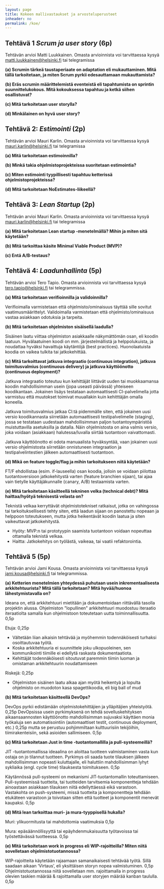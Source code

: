 ```yaml
---
layout: page
title: Kokeen mallivastaukset ja arvosteluperusteet
inheader: no
permalink: /koe/
---
```


## Tehtävä 1 _Scrum ja user story_ (6p) 

Tehtävän arvioi Matti Luukkainen. Omasta arvioinnista voi tarvittaessa kysyä matti.luukkainen@helsinki.fi tai telegramissa

**(a)  Scrumin tärkeä taustaperiaate on adaptation eli mukauttaminen. Mitä tällä tarkoitetaan, ja miten Scrum pyrkii edesauttamaan mukauttamista?**

**(b) Eräs scrumin määrittelemistä eventeistä eli tapahtumista on sprintin suunnittelukokous. Mitä kokouksessa tapahtuu ja ketkä siihen osallistuvat?**

**(c) Mitä tarkoitetaan user storylla?**

**(d) Minkälainen on hyvä user story?**

## Tehtävä 2: _Estimointi_ (2p) 

Tehtävän arvioi Mauri Karlin. Omasta arvioinnista voi tarvittaessa kysyä mauri.karlin@helsinki.fi tai telegramissa

**(a) Mitä tarkoitetaan estimoinnilla?**

**(b) Minkä takia ohjelmistoprojekteissa suoritetaan estimointia?**

**(c) Miten estimointi tyypillisesti tapahtuu ketterissä ohjelmistoprojekteissa?**

**(d) Mitä tarkoitetaan NoEstimates-liikeellä?**


## Tehtävä 3: _Lean Startup_ (2p) 

Tehtävän arvioi Mauri Karlin. Omasta arvioinnista voi tarvittaessa kysyä mauri.karlin@helsinki.fi tai telegramissa

**(a) Mitä tarkoitetaan Lean startup -menetelmällä? Mihin ja miten sitä käytetään?**

**(b) Mitä tarkoittaa käsite Minimal Viable Product (MVP)?**

**(c) Entä A/B-testaus?**

## Tehtävä 4: _Laadunhallinta_ (5p) 

Tehtävän arvioi Tero Tapio. Omasta arvioinnista voi tarvittaessa kysyä tero.tapio@helsinki.fi tai telegrammissa.

**(a) Mitä tarkoitetaan verifioinnilla ja validoinnilla?**

Verifioimalla varmistetaan että ohjelmisto/ominaisuus täyttää sille sovitut vaatimusmäärittelyt.
Validoimalla varmistetaan että ohjelmisto/ominaisuus vastaa asiakkaan odotuksia ja tarpeita.

**(b) Mitä tarkoitetaan ohjelmiston sisäisellä laadulla?**

Sisäinen laatu viittaa ohjelmiston asiakkaalle näkymättömän osan, eli koodin laatuun. Hyvälaatuinen koodi on mm. järjestelmällistä ja helppolukuista, ja noudattaa hyväksi havaittuja käytäntöjä (best practices). Huonolaatuista koodia on vaikea tulkita tai jatkokehittää.

**(c) Mitä tarkoittavat jatkuva integraatio (continuous integration), jatkuva toimitusvalmius (continuous delivery) ja jatkuva käyttöönotto (continuous deployment)?**

Jatkuva integraatio toteutuu kun kehittäjät liittävät uuden tai muokkaamansa koodin mahdollisimman usein (jopa useasti päivässä) yhteiseen koodikantaan. Jokainen lisäys testataan automaattisesti CI-palvelimella jotta varmistuu että muutokset toimivat muuallakin kuin kehitttäjän omalla koneella.

Jatkuva toimitusvalmius jatkaa CI:tä pidemmälle siten, että jokainen uusi versio koodikannasta siirretään automaattisesti testipalvelimelle (staging), jossa se testataan uudestaan mahdollisimman paljon tuotantoympäristöä muistuttavilla asetuksilla ja datalla. Näin ohjelmistosta on aina valmis versio, joka voidaan (asiakkaan) halutessa/luvalla siirtää tuotantoon vaivattomasti.

Jatkuva käyttöönotto ei odota manuaalista hyväksyntää, vaan jokainen uusi versio ohjelmistosta siirretään onnistuneen integraation ja testipalvelintestien jälkeen automaattisesti tuotantoon.

**(d) Mikä on feature toggle/flag ja mihin tarkoitukseen niitä käytetään?**

FT/F ehdollistaa (esim. if-lauseella) osan koodia, jolloin se voidaan piilottaa tuotantoversioon jatkokehitystä varten (feature branchien sijaan), tai ajaa vain tietylle käyttäjäkunnalle (canary, A/B) testaamista varten.

**(e) Mitä tarkoitetaan käsitteellä tekninen velka (technical debt)? Mitä haittaa/hyötyä teknisestä velasta on?**

Teknistä velkaa kerryttävät ohjelmistotekniset ratkaisut, jotka on vahingossa tai tarkoituksellisesti tehty siten, että laadun sijaan on panostettu nopeaan ja helppoon toteutukseen, mutta jotka heikentävät koodin laatua ja siten vaikeuttavat jatkokehitystä.
- Hyöty: MVP:n tai prototyypin saamista tuotantoon voidaan nopeuttaa ottamalla teknistä velkaa.
- Haitta: Jatkokehitys on työlästä, vaikeaa, tai vaatii refaktorointia.


## Tehtävä 5 (5p) 

Tehtävän arvioi Jami Kousa. Omasta arvioinnista voi tarvittaessa kysyä jami.kousa@helsinki.fi tai telegrammissa. 

**(a) Ketterien menetelmien yhteydessä puhutaan usein inkrementaalisesta arkkitehtuurista? Mitä tällä tarkoitetaan? Mitä hyvää/huonoa lähestymistavalla on?**

Ideana on, että arkkitehtuuri mietitään ja dokumentoidaan riittävällä tasolla projektin alussa. Ohjelmiston "lopullinen" arkkitehtuuri muodostuu iteraatio iteraatiolta samalla kun ohjelmistoon toteutetaan uutta toiminnallisuutta. 0,5p

Etuja: 0,25p
- Vältetään liian aikaisin tehtävää ja myöhemmin todennäköisesti turhaksi osoittautuvaa työtä.
- Koska arkkitehtuuria ei suunnittele joku ulkopuoleinen, sen kommunikointi tiimille ei edellytä raskasta dokumentaatiota.
- Kehittäjät todennäköisesti sitoutuvat paremmin tiimin luoman ja omistaman arkkitehtuurin noudattamiseen

Riskejä: 0,25p
- Ohjelmiston sisäinen laatu alkaa ajan myötä heikentyä ja lopulta ohjelmisto on muodoton kasa spagettikoodia, eli big ball of mud

**(b) Mitä tarkoitetaan käsitteellä DevOps?**

DevOps pyrkii edistämään ohjelmistokehittäjien ja ylläpitäjien yhteistyötä. 0,25p DevOpsissa usein pyrkimyksenä on tehdä sovelluskehityksen aikaansaannosten käyttöönotto mahdollisimman sujuvaksi käyttäen monia työkaluja sen automatisointiin (automaattiset testit, continuous deployment, etc.) 0,25p mutta se perustuu pohjimmiltaan kulttuurisiin tekijöihin, tiimirakenteisiin, sekä asioiden sallimiseen. 0,5p

**(c) Mitä tarkoitetaan Just in time -tuotantomallilla ja pull-systeemeillä?**

JIT -tuotantomallissa ideaalina on aloittaa tuotteen valmistaminen vasta kun ostaja on jo tilannut tuotteen. Pyrkimys oli saada tuote tilauksen jälkeen mahdollisimman nopeasti kuluttajalle, eli haluttiin mahdollisimman lyhyt sykliaika (engl. cycle time) tilauksesta toimitukseen. 0,5p

Käytännössä pull-systeemi on mekanismi JIT-tuotantomallin toteuttamiseen. Pull-systeemissä tuotteita, tai tuotteiden tarvitsemia komponentteja tehdään ainoastaan asiakkaan tilauksen niitä edellyttäessä eikä varastoon. Vastakohta on push-systeemi, missä tuotteita ja komponentteja tehdään etukäteen varastoon ja toivotaan sitten että tuotteet ja komponentit menevät kaupaksi. 0,5p

**(d) Mitä lean tarkoittaa muri- ja mura-tyyppisellä hukalla?**

Muri: ylikuormitusta tai mahdottomia vaatimuksia 0,5p

Mura: epäsäännöllisyyttä tai epäyhdenmukaisuutta työtavoissa tai työstettävässä tuotteessa. 0,5p

**(e) Mitä tarkoitetaan work in progress eli WIP-rajoitteilla? Miten niitä sovelletaan ohjelmistotuotannossa?**

WIP-rajoitteita käytetään rajaamaan samanaikaisesti tehtävää työtä. Sillä saadaan aikaan ‘Virtaus’, eli yksittäisen storyn nopea valmistuminen. 0,5p Ohjelmistotuotannossa niitä sovelletaan mm. rajoittamalla in progress olevien taskien määrää & rajoittamalla user storyjen määrää kanban taululla. 0,5p
